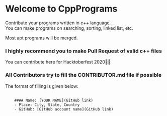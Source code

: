 # Welcome to CppPrograms

Contribute your programs written in c++ language. <br>
You can make programs on searching, sorting, linked list, etc. <br>

Most apt programs will be merged. <br>

### I highly recommend you to make Pull Request of valid c++ files

You can contribute here for Hacktoberfest 2020🙏🏼

### All Contributors try to fill the CONTRIBUTOR.md file if possible
The format of filling is given below:

<pre>
  <code>
    #### Name: [YOUR NAME](GitHub link)
    - Place: City, State, Country
    - GitHub: [GitHub account name](GitHub link)
  </code>
</pre>
